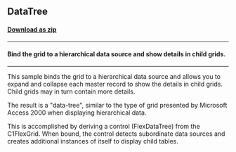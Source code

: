 ## DataTree
#### [Download as zip](https://minhaskamal.github.io/DownGit/#/home?url=https://github.com/GrapeCity/ComponentOne-WinForms-Samples/tree/master/NetFramework\FlexGrid\VB\DataTree)
____
#### Bind the grid to a hierarchical data source and show details in child grids.
____
This sample binds the grid to a hierarchical data source and allows you to expand and collapse each master record to show the details in child grids. Child grids may in turn contain more details. 

The result is a "data-tree", similar to the type of grid presented by Microsoft Access 2000 when displaying hierarchical data. 

This is accomplished by deriving a control (FlexDataTree) from the C1FlexGrid. When bound, the control detects subordinate data sources and creates additional instances of itself to display child tables. 

